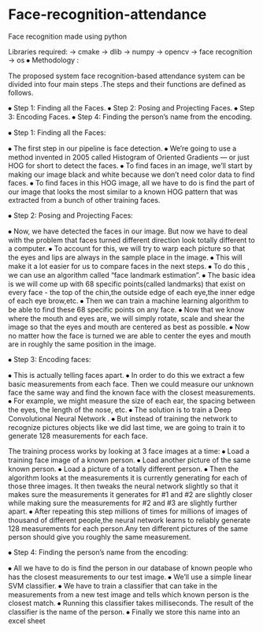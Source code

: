 # Face-recognition-attendance
Face recognition made using python

Libraries required: -> cmake -> dlib -> numpy -> opencv -> face recognition -> os ⦁ Methodology :

The proposed system face recognition-based attendance system can be divided into four main steps .The steps and their functions are defined as follows.

⦁ Step 1: Finding all the Faces. ⦁ Step 2: Posing and Projecting Faces. ⦁ Step 3: Encoding Faces. ⦁ Step 4: Finding the person’s name from the encoding.

⦁ Step 1: Finding all the Faces:

⦁ The first step in our pipeline is face detection.  ⦁  We’re going to use a method invented in 2005 called Histogram of Oriented Gradients — or just HOG for short to detect the faces. ⦁ To find faces in an image, we’ll start by making our image black and white because we don’t need color data to find faces. ⦁ To find faces in this HOG image, all we have to do is find the part of our image that looks the most similar to a known HOG pattern that was extracted from a bunch of other training faces.

⦁ Step 2: Posing and Projecting Faces:

⦁ Now, we have detected the faces in our image. But now we have to deal with the problem that faces turned different direction look totally different to a computer. ⦁ To account for this, we will try to warp each picture so that the eyes and lips are always in the sample place in the image.  ⦁ This will make it a lot easier for us to compare faces in the next steps. ⦁ To do this , we can use an algorithm called “face landmark estimation”. ⦁ The basic idea is we will come up with 68 specific points(called landmarks) that exist  on every face - the top of the chin,the outside edge of each eye,the inner edge of each eye brow,etc. ⦁ Then we can train a machine learning algorithm to be able to find these 68 specific points on any face. ⦁ Now that we know where the mouth and eyes are, we will simply rotate, scale and shear the image so that the eyes and mouth are centered as best as possible. ⦁ Now no matter how the face is turned we are able to center the eyes and mouth are in roughly the same position in the image.

⦁ Step 3: Encoding faces:

⦁ This is actually telling faces apart. ⦁ In order to do this we extract a few basic measurements from each face. Then we could measure our unknown face the same way and find the known face with the closest measurements.  ⦁ For example, we might measure the size of each ear, the spacing between the eyes, the length of the nose, etc. ⦁ The solution is to train a Deep Convolutional Neural Network .  ⦁ But instead of training the network to recognize pictures objects like we did last time, we are going to train it to generate 128 measurements for each face.

The training process works by looking at 3 face images at a time: ⦁ Load a training face image of a known person. ⦁ Load another picture of the same known person. ⦁ Load a picture of a totally different person. ⦁ Then the algorithm looks at the measurements it is currently generating for each of those three images. It then tweaks the neural network slightly so that it makes sure the measurements it generates for #1 and #2 are slightly closer while making sure the measurements for #2 and #3 are slightly further apart. ⦁ After repeating this step millions of times for millions of images of thousand of different people,the neural network learns to reliably generate 128 measurements for each person.Any ten different pictures of the same person should give you roughly the same measurement.

⦁ Step 4: Finding the person’s name from the encoding:

⦁ All we have to do is find the person in our database of known people who has the closest measurements to our test image. ⦁ We’ll use a simple linear SVM classifier. ⦁ We have to train a classifier that can take in the measurements from a new test image and tells which known person is the closest match. ⦁  Running this classifier takes milliseconds. The result of the classifier is the name of the person. ⦁ Finally  we store this name into an excel sheet
